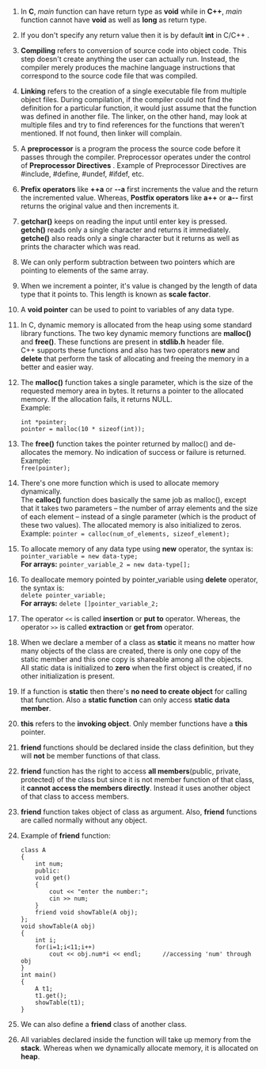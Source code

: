 1. In __C__, _main_ function can have return type as __void__ while in __C++__, _main_ function cannot have __void__ as well as __long__ as return type.

2. If you don't specify any return value then it is by default __int__ in C/C++ .

3. __Compiling__ refers to conversion of source code into object code.  This step doesn't create anything the user can actually run. Instead, the compiler merely produces the machine language instructions that correspond to the source code file that was compiled.

4. __Linking__ refers to the creation of a single executable file from multiple object files. During compilation, if the compiler could not find the definition for a particular function, it would just assume that the function was defined in another file. The linker, on the other hand, may look at multiple files and try to find references for the functions that weren't mentioned. If not found, then linker will complain.

5. A __preprocessor__ is a program the process the source code before it passes through the compiler. Preprocessor operates under the control of __Preprocessor Directives__ . Example of Preprocessor Directives are #include, #define, #undef, #ifdef, etc.

6. __Prefix operators__ like __++a__ or __--a__ first increments the value and the return the incremented value. Whereas, __Postfix operators__ like __a++__ or __a--__ first returns the original value and then increments it.

7. __getchar()__ keeps on reading the input until enter key is pressed.  
__getch()__ reads only a single character and returns it immediately.  
__getche()__ also reads only a single character but it returns as well as prints the character which was read.

8. We can only perform subtraction between two pointers which are pointing to elements of the same array.

9. When we increment a pointer, it's value is changed by the length of data type that it points to. This length is known as __scale factor__.

10. A __void pointer__ can be used to point to variables of any data type.

11. In C, dynamic memory is allocated from the heap using some standard library functions. The two key dynamic memory functions are __malloc()__ and __free()__.  These functions are present in __stdlib.h__ header file.  
C++ supports these functions and also has two operators **new** and **delete** that perform the task of allocating and freeing the memory in a better and easier way.

12. The __malloc()__ function takes a single parameter, which is the size of the requested memory area in bytes. It returns a pointer to the allocated memory. If the allocation fails, it returns NULL.  
Example:  
	```
	int *pointer;  
	pointer = malloc(10 * sizeof(int));  
	```

13. The __free()__ function takes the pointer returned by malloc() and de-allocates the memory. No indication of success or failure is returned.  
Example:  
`free(pointer);`

14. There's one more function which is used to allocate memory dynamically.  
The __calloc()__ function does basically the same job as malloc(), except that it takes two parameters – the number of array elements and the size of each element – instead of a single parameter (which is the product of these two values). The allocated memory is also initialized to zeros.
Example:
`pointer = calloc(num_of_elements, sizeof_element); `

15. To allocate memory of any data type using __new__ operator, the syntax is:
`pointer_variable = new data-type;`  
__For arrays:__
`pointer_variable_2 = new data-type[];`

16. To deallocate memory pointed by pointer_variable using __delete__ operator, the syntax is:  
`delete pointer_variable;`  
__For arrays:__
`delete []pointer_variable_2;`

17. The operator `<<` is called __insertion__ or __put to__ operator. Whereas, the operator `>>` is called __extraction__ or __get from__ operator.

18. When we declare a member of a class as __static__ it means no matter how many objects of the class are created, there is only one copy of the static member and this one copy is shareable among all the objects.  
All static data is initialized to __zero__ when the first object is created, if no other initialization is present.

19. If a function is __static__ then there's __no need to create object__ for calling that function. Also a __static function__ can only access __static data member__.

20. __this__ refers to the __invoking object__. Only member functions have a __this__ pointer.

21. __friend__ functions should be declared inside the class definition, but they will __not__ be member functions of that class.  

22. __friend__ function has the right to access __all members__(public, private, protected) of the class but since it is not member function of that class, it __cannot access the members directly__. Instead it uses another object of that class to access members.

23. __friend__ function takes object of class as argument. Also, __friend__ functions are called normally without  any object.

24. Example of __friend__ function:  
	```
	class A
	{
	    int num;
	    public:
	    void get()
	    {
	        cout << "enter the number:";
	        cin >> num;
	    }
	    friend void showTable(A obj);
	};
	void showTable(A obj)
	{
	    int i;
	    for(i=1;i<11;i++)
	        cout << obj.num*i << endl;		//accessing 'num' through obj
	}
	int main()
	{
	    A t1;
	    t1.get();
	    showTable(t1);
	}
	``` 

25. We can also define a __friend__ class of another class.

26. All variables declared inside the function will take up memory from the __stack__. Whereas when we dynamically allocate memory, it is allocated on __heap__.